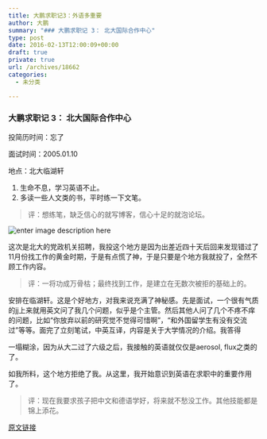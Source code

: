 ```yaml
---
title: 大鹏求职记3：外语多重要
author: 大鹏
summary: "### 大鹏求职记 3： 北大国际合作中心"
type: post
date: 2016-02-13T12:00:09+00:00
draft: true
private: true
url: /archives/18662
categories:
  - 未分类

---
```

### 大鹏求职记 3： 北大国际合作中心

投简历时间：忘了
  
面试时间：2005.01.10
  
地点：北大临湖轩

  1. 生命不息，学习英语不止。
  2. 多读一些人文类的书，平时练一下文笔。

> 评：想练笔，缺乏信心的就写博客，信心十足的就泡论坛。

![enter image description here][1]

这次是北大的党政机关招聘，我投这个地方是因为出差近四十天后回来发现错过了11月份找工作的黄金时期，于是有点慌了神，于是只要是个地方我就投了，全然不顾工作内容。

> 评：一将功成万骨枯；最终找到工作，是建立在无数次被拒的基础上的。

安排在临湖轩。这是个好地方，对我来说充满了神秘感。先是面试，一个很有气质的jj上来就用英文问了我几个问题，似乎是个主管。然后其他人问了几个不疼不痒的问题，比如“你放弃以前的研究觉不觉得可惜啊”，“和外国留学生有没有交流过”等等。面完了立刻笔试，中英互译，内容是关于大学情况的介绍。我答得
  
一塌糊涂，因为从大二过了六级之后，我接触的英语就仅仅是aerosol, flux之类的了。

如我所料，这个地方拒绝了我。从这里，我开始意识到英语在求职中的重要作用了。

> 评：现在我要求孩子把中文和德语学好，将来就不愁没工作。其他技能都是锦上添花。

 [1]: http://img1.qunarzz.com/travel/d8/201404/21/908dc3573af9c060ddb12cfb.jpg_r_720x480x95_1a8b6631.jpg

[原文链接](http://dapengde.com/archives/18662)

